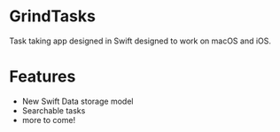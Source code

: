 # GrindTasks
Task taking app designed in Swift designed to work on macOS and iOS.

# Features
- New Swift Data storage model
- Searchable tasks
- more to come!
